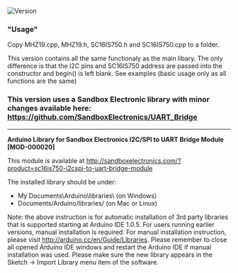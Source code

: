 ![Version](https://img.shields.io/badge/Version-v1.3.5-green.svg)

### "Usage"

Copy MHZ19.cpp, MHZ19.h, SC16IS750.h and SC16IS750.cpp to a folder.

This version contains all the same functionaly as the main libary. The only difference is that the I2C pins and SC16IS750 address are passed into the constructor and begin() is left blank. See examples (basic usage only as all functions are the same)

### This version uses a Sandbox Electronic library with minor changes available here: https://github.com/SandboxElectronics/UART_Bridge
---

**Arduino Library for Sandbox Electronics I2C/SPI to UART Bridge Module [MOD-000020]**

This module is available at http://sandboxelectronics.com/?product=sc16is750-i2cspi-to-uart-bridge-module

The installed library should be under:
 - My Documents\Arduino\libraries\ (on Windows)
 - Documents/Arduino/libraries/ (on Mac or Linux)

Note: the above instruction is for automatic installation of 3rd party libraries that is supported starting at Arduino IDE 1.0.5. For users running earlier versions, manual installation is required. For manual installation instruction, please visit http://arduino.cc/en/Guide/Libraries. Please remember to close all opened Arduino IDE windows and restart the Arduino IDE if manual installation was used. Please make sure the new library appears in the Sketch -> Import Library menu item of the software.

